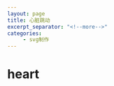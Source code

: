 ```yaml
---
layout: page
title: 心脏跳动
excerpt_separator: "<!--more-->"
categories:
     - svg制作
---
```


<!--more-->

<style>
html,
.body {
  height: 100%;
  overflow:hidden;
}

.body {
  display: flex;
  align-items: center;
  justify-content: center;
}

.h1 {
  font-size: 95vh;
  font-family: sans-serif;
  position: relative;
  background: white;
  color: black;
  margin: 0;
  padding: 0;
  overflow: hidden;
  &:before {
    content: '';
    display: block;
    position: absolute;
    -webkit-filter: blur(20px);
    filter: blur(20px);
    top: 0;
    left: 0;
    width: 100%;
    height: 100%;
    mix-blend-mode: screen;
    background-image: repeating-linear-gradient(-45deg, transparent, transparent 1em, #9E2053 1em, orange 50%), repeating-linear-gradient(45deg, #111626, #111626 1em, pink 1em, #571B3D 50%), ;
    background-size: 3em 3em, 2em 2em;
    animation-name: ani;
    animation-duration: 8s;
    animation-timing-function: linear;
    animation-iteration-count: infinite;
    animation-direction: alternate;
  }
}

@keyframes ani {
  from {
    background-position: 0 0;
  }
  to {
    background-position: 400% 0;
  }
}
</style>
<h1>heart</h1>